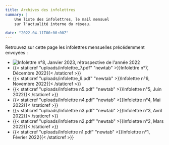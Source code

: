 ```yaml
---
title: Archives des infolettres
summary: |
    Une liste des infolettres, le mail mensuel
    sur l'actualité interne du réseau. 

date: "2022-04-11T00:00:00Z"
---
```


Retrouvez sur cette page les infolettres mensuelles
précédemment envoyées :

- ![Infolettre n°8, Janvier 2023, rétrospective de l'année 2022](https://ssphub.netlify.app/post/retrospective2022/)
- {{< staticref "uploads/infolettre_7.pdf" "newtab" >}}Infolettre n°7, Décembre 2022{{< /staticref >}}
- {{< staticref "uploads/infolettre_6.pdf" "newtab" >}}Infolettre n°6, Novembre 2022{{< /staticref >}}
- {{< staticref "uploads/Infolettre n5.pdf" "newtab" >}}Infolettre n°5, Juin 2022{{< /staticref >}}
- {{< staticref "uploads/Infolettre n4.pdf" "newtab" >}}Infolettre n°4, Mai 2022{{< /staticref >}}
- {{< staticref "uploads/Infolettre n3.pdf" "newtab" >}}Infolettre n°3, Avril 2022{{< /staticref >}}
- {{< staticref "uploads/Infolettre n2.pdf" "newtab" >}}Infolettre n°2, Mars 2022{{< /staticref >}}
- {{< staticref "uploads/Infolettre n1.pdf" "newtab" >}}Infolettre n°1, Février 2022{{< /staticref >}}
